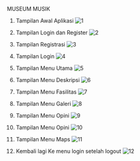 MUSEUM MUSIK

1. Tampilan Awal Aplikasi
![1](https://user-images.githubusercontent.com/44385488/50301720-a890c980-04ba-11e9-8ba6-395a779e775e.jpeg)

2. Tampilan Login dan Register
![2](https://user-images.githubusercontent.com/44385488/50301843-f4dc0980-04ba-11e9-94c0-662f772d2a6a.jpeg)

3. Tampilan Registrasi
![3](https://user-images.githubusercontent.com/44385488/50301984-4d130b80-04bb-11e9-8ef3-e25025c048c7.jpeg)

4. Tampilan Login
![4](https://user-images.githubusercontent.com/44385488/50301942-38367800-04bb-11e9-9f20-973056ff8d1c.jpeg)

5. Tampilan Menu Utama
![5](https://user-images.githubusercontent.com/44385488/50301943-38cf0e80-04bb-11e9-8c65-1c1f76985996.jpeg)

6. Tampilan Menu Deskripsi
![6](https://user-images.githubusercontent.com/44385488/50301944-38cf0e80-04bb-11e9-8cc1-4fc94ccf9b9c.jpeg)

7. Tampilan Menu Fasilitas
![7](https://user-images.githubusercontent.com/44385488/50301947-38cf0e80-04bb-11e9-8b4a-adabbc7b1dac.jpeg)

8. Tampilan Menu Galeri
![8](https://user-images.githubusercontent.com/44385488/50301949-3967a500-04bb-11e9-87c5-401306f0665d.jpeg)

9. Tampilan Menu Opini
![9](https://user-images.githubusercontent.com/44385488/50301952-3967a500-04bb-11e9-9af7-7719de8c46ac.jpeg)

10. Tampilan Menu Opini
![10](https://user-images.githubusercontent.com/44385488/50301954-3a003b80-04bb-11e9-9793-58e50d421373.jpeg)

11. Tampilan Menu Maps
![11](https://user-images.githubusercontent.com/44385488/50301955-3a003b80-04bb-11e9-937b-c64bc83e04e7.jpeg)

12. Kembali lagi Ke menu login setelah logout
![12](https://user-images.githubusercontent.com/44385488/50301956-3a98d200-04bb-11e9-82b9-ad8efe70bb7d.jpeg)
